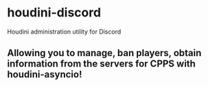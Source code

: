 # houdini-discord
Houdini administration utility for Discord
## Allowing you to manage, ban players, obtain information from the servers for CPPS with houdini-asyncio!
